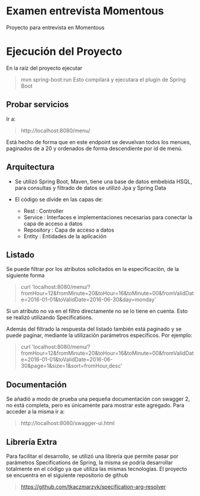 # Examen entrevista Momentous

Proyecto para entrevista en Momentous


# Ejecución del Proyecto

En la raíz del proyecto ejecutar
> mvn spring-boot:run
Esto compilará y ejecutara el plugin de Spring Boot

## Probar servicios

Ir a:
> http://localhost:8080/menu/

Está hecho de forma que en este endpoint se devuelvan todos los menues, paginados de a 20 y ordenados de forma descendiente por id de menú.


## Arquitectura

- Se utilizó Spring Boot, Maven, tiene una base de datos embebida HSQL, para consultas y filtrado de datos se utilizó Jpa y Spring Data

- El código se divide en las capas de:

  - Rest : Controller
  - Service : Interfaces e implementaciones necesarias para conectar la capa de acceso a datos
  - Repository : Capa de acceso a datos
  - Entity : Entidades de la aplicación

## Listado

Se puede filtrar por los atributos solicitados en la especificación, de la siguiente forma
> curl 'localhost:8080/menu/?fromHour=12&fromMinute=20&toHour=16&toMinute=00&fromValidDate=2016-01-01&toValidDate=2016-06-30&day=monday'

Si un atributo no va en el filtro directamente no se lo tiene en cuenta. Esto se realizó utilizando Specifications.

Además del filtrado la respuesta del listado también está paginado y se puede paginar, mediante la utilización parámetros específicos. Por ejemplo:

> curl 'localhost:8080/menu/?fromHour=12&fromMinute=20&toHour=16&toMinute=00&fromValidDate=2016-01-01&toValidDate=2016-06-30&page=1&size=1&sort=fromHour,desc'

## Documentación

Se añadió a modo de prueba una pequeña documentación con swagger 2, no está completa, pero es únicamente para mostrar este agregado. Para acceder a la misma ir a:

> http://localhost:8080/swagger-ui.html

## Librería Extra

Para facilitar el desarrollo, se utilizó una librería que permite pasar por parámetros Specifications de Spring, la misma se podría desarrollar totalmente en el código ya que utiliza las mismas tecnologías. El proyecto se encuentra en el siguiente repositorio de github

> https://github.com/tkaczmarzyk/specification-arg-resolver
